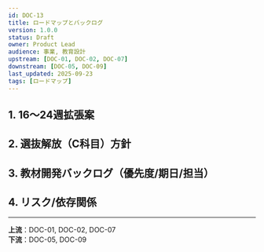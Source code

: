 ```yaml
---
id: DOC-13
title: ロードマップとバックログ
version: 1.0.0
status: Draft
owner: Product Lead
audience: 事業, 教育設計
upstream: [DOC-01, DOC-02, DOC-07]
downstream: [DOC-05, DOC-09]
last_updated: 2025-09-23
tags: [ロードマップ]
---
```


## 1. 16〜24週拡張案

## 2. 選抜解放（C科目）方針

## 3. 教材開発バックログ（優先度/期日/担当）

## 4. リスク/依存関係

---
**上流**：DOC-01, DOC-02, DOC-07  
**下流**：DOC-05, DOC-09
